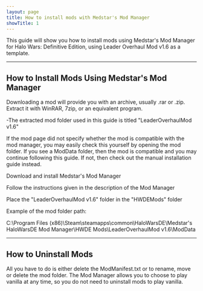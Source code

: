 ```yaml
---
layout: page
title: How to install mods with Medstar's Mod Manager
showTitle: 1
---
```


This guide will show you how to install mods using Medstar's Mod Manager for Halo Wars: Definitive Edition, using Leader Overhaul Mod v1.6 as a template.

***
<a name="HowToInstall"></a>
## How to Install Mods Using Medstar's Mod Manager

Downloading a mod will provide you with an archive, usually .rar or .zip. Extract it with WinRAR, 7zip, or an equivalent program.

  -The extracted mod folder used in this guide is titled "LeaderOverhaulMod v1.6"
  
If the mod page did not specify whether the mod is compatible with the mod manager, you may easily check this yourself by opening the mod folder. If you see a ModData folder, then the mod is compatible and you may continue following this guide. If not, then check out the manual installation guide instead.

Download and install Medstar's Mod Manager

Follow the instructions given in the description of the Mod Manager

Place the "LeaderOverhaulMod v1.6" folder in the "HWDEMods" folder

Example of the mod folder path:

C:\Program Files (x86)\Steam\steamapps\common\HaloWarsDE\Medstar's HaloWarsDE Mod Manager\HWDE Mods\LeaderOverhaulMod v1.6\ModData

***
<a name="HowToUninstall"></a>
## How to Uninstall Mods

All you have to do is either delete the ModManifest.txt or to rename, move or delete the mod folder. The Mod Manager allows you to choose to play vanilla at any time, so you do not need to uninstall mods to play vanilla.
